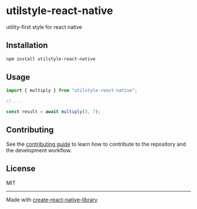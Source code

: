 # utilstyle-react-native
utility-first style for react native
## Installation

```sh
npm install utilstyle-react-native
```

## Usage

```js
import { multiply } from "utilstyle-react-native";

// ...

const result = await multiply(3, 7);
```

## Contributing

See the [contributing guide](CONTRIBUTING.md) to learn how to contribute to the repository and the development workflow.

## License

MIT

---

Made with [create-react-native-library](https://github.com/callstack/react-native-builder-bob)
